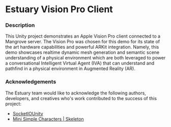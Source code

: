 # Estuary Vision Pro Client
### Description
This Unity project demonstrates an Apple Vision Pro client connected to a Mangrove server.  The Vision Pro was chosen for this demo for its state of the art hardware capabilities and powerful ARKit integration.  Namely, this demo showcases realtime dynamic mesh generation and semantic scene understanding of a physical environment which are both leveraged to power a conversational Intelligent Virtual Agent (IVA) that can understand and pathfind in a physical environment in Augmented Reality (AR).  

### Acknowledgements
The Estuary team would like to acknowledge the following authors, developers, and creatives who's work contributed to the success of this project:
* [SocketIOUnity](https://github.com/itisnajim/SocketIOUnity?tab=readme-ov-file)
* [Mini Simple Characters | Skeleton](https://assetstore.unity.com/packages/3d/characters/humanoids/fantasy/mini-simple-characters-skeleton-free-demo-262897)
